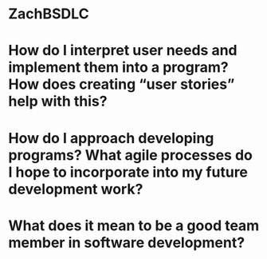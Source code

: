 # ZachBSDLC
# How do I interpret user needs and implement them into a program? How does creating “user stories” help with this?
# How do I approach developing programs? What agile processes do I hope to incorporate into my future development work?
# What does it mean to be a good team member in software development?
